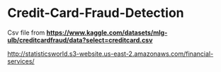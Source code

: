 # Credit-Card-Fraud-Detection

Csv file from
**https://www.kaggle.com/datasets/mlg-ulb/creditcardfraud/data?select=creditcard.csv**

http://statisticsworld.s3-website.us-east-2.amazonaws.com/financial-services/
